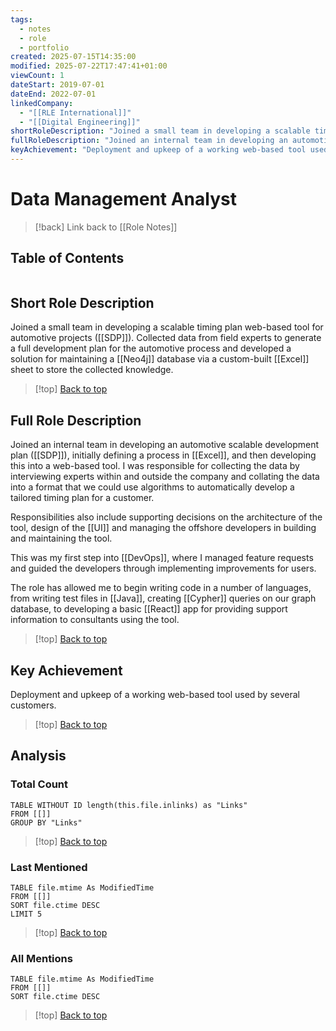 ```yaml
---
tags:
  - notes
  - role
  - portfolio
created: 2025-07-15T14:35:00
modified: 2025-07-22T17:47:41+01:00
viewCount: 1
dateStart: 2019-07-01
dateEnd: 2022-07-01
linkedCompany:
  - "[[RLE International]]"
  - "[[Digital Engineering]]"
shortRoleDescription: "Joined a small team in developing a scalable timing plan web-based tool for automotive projects (<a href=\"/projects/sdp\" class=\"theme-link\">SDP</a>). Collected data from field experts to generate a full development plan for the automotive process and developed a solution for maintaining a <span class=\"theme-link\">Neo4j</span> database via a custom-built <span class=\"theme-link\">Excel</span> sheet to store the collected knowledge."
fullRoleDescription: "Joined an internal team in developing an automotive scalable development plan (<a href=\"/projects/sdp\" class=\"theme-link\">SDP</a>), initially defining a process in <span class=\"theme-link\">Excel</span>, and then developing this into a web-based tool. I was responsible for collecting the data by interviewing experts within and outside the company and collating the data into a format that we could use algorithms to automatically develop a tailored timing plan for a customer.<br>Responsibilities also include supporting decisions on the architecture of the tool, design of the <span class=\"theme-link\">UI</span> and managing the offshore developers in building and maintaining the tool.<br>This was my first step into <span class=\"theme-link\">DevOps</span>, where I managed feature requests and guided the developers through implementing improvements for users.<br>The role has allowed me to begin writing code in a number of languages, from writing test files in <span class=\"theme-link\">Java</span>, creating <span class=\"theme-link\">Cypher</span> queries on our graph database, to developing a basic <span class=\"theme-link\">React</span> app for providing support information to consultants using the tool."
keyAchievement: "Deployment and upkeep of a working web-based tool used by several customers."
---
```

# Data Management Analyst

> [!back] Link back to [[Role Notes]]

## Table of Contents
```table-of-contents
```

## Short Role Description

Joined a small team in developing a scalable timing plan web-based tool for automotive projects ([[SDP]]). Collected data from field experts to generate a full development plan for the automotive process and developed a solution for maintaining a [[Neo4j]] database via a custom-built [[Excel]] sheet to store the collected knowledge.

>[!top] [Back to top](#Table%20of%20Contents)

## Full Role Description

Joined an internal team in developing an automotive scalable development plan ([[SDP]]), initially defining a process in [[Excel]], and then developing this into a web-based tool. I was responsible for collecting the data by interviewing experts within and outside the company and collating the data into a format that we could use algorithms to automatically develop a tailored timing plan for a customer.

Responsibilities also include supporting decisions on the architecture of the tool, design of the [[UI]] and managing the offshore developers in building and maintaining the tool.

This was my first step into [[DevOps]], where I managed feature requests and guided the developers through implementing improvements for users.

The role has allowed me to begin writing code in a number of languages, from writing test files in [[Java]], creating [[Cypher]] queries on our graph database, to developing a basic [[React]] app for providing support information to consultants using the tool.

>[!top] [Back to top](#Table%20of%20Contents)

## Key Achievement

Deployment and upkeep of a working web-based tool used by several customers.

>[!top] [Back to top](#Table%20of%20Contents)

## Analysis

### Total Count

```dataview
TABLE WITHOUT ID length(this.file.inlinks) as "Links"
FROM [[]]
GROUP BY "Links"
```

>[!top] [Back to top](#Table%20of%20Contents)

### Last Mentioned

```dataview
TABLE file.mtime As ModifiedTime
FROM [[]]
SORT file.ctime DESC
LIMIT 5
```

>[!top] [Back to top](#Table%20of%20Contents)

### All Mentions

```dataview
TABLE file.mtime As ModifiedTime
FROM [[]]
SORT file.ctime DESC
```

>[!top] [Back to top](#Table%20of%20Contents)